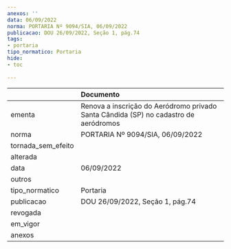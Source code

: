 ```yaml
---
anexos: ''
data: 06/09/2022
norma: PORTARIA Nº 9094/SIA, 06/09/2022
publicacao: DOU 26/09/2022, Seção 1, pág.74
tags:
- portaria
tipo_normatico: Portaria
hide: 
- toc 
 
---
```


|                    | Documento                                                                            |
|:-------------------|:-------------------------------------------------------------------------------------|
| ementa             | Renova a inscrição do Aeródromo privado Santa Cândida (SP) no cadastro de aeródromos |
| norma              | PORTARIA Nº 9094/SIA, 06/09/2022                                                     |
| tornada_sem_efeito |                                                                                      |
| alterada           |                                                                                      |
| data               | 06/09/2022                                                                           |
| outros             |                                                                                      |
| tipo_normatico     | Portaria                                                                             |
| publicacao         | DOU 26/09/2022, Seção 1, pág.74                                                      |
| revogada           |                                                                                      |
| em_vigor           |                                                                                      |
| anexos             |                                                                                      |